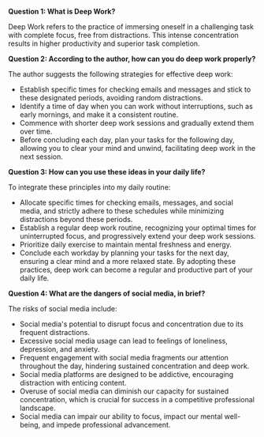 **Question 1: What is Deep Work?**

Deep Work refers to the practice of immersing oneself in a challenging task with complete focus, free from distractions. This intense concentration results in higher productivity and superior task completion.

**Question 2: According to the author, how can you do deep work properly?**

The author suggests the following strategies for effective deep work:

- Establish specific times for checking emails and messages and stick to these designated periods, avoiding random distractions.
- Identify a time of day when you can work without interruptions, such as early mornings, and make it a consistent routine.
- Commence with shorter deep work sessions and gradually extend them over time.
- Before concluding each day, plan your tasks for the following day, allowing you to clear your mind and unwind, facilitating deep work in the next session.

**Question 3: How can you use these ideas in your daily life?**

To integrate these principles into my daily routine:

- Allocate specific times for checking emails, messages, and social media, and strictly adhere to these schedules while minimizing distractions beyond these periods.
- Establish a regular deep work routine, recognizing your optimal times for uninterrupted focus, and progressively extend your deep work sessions.
- Prioritize daily exercise to maintain mental freshness and energy.
- Conclude each workday by planning your tasks for the next day, ensuring a clear mind and a more relaxed state. By adopting these practices, deep work can become a regular and productive part of your daily life.

**Question 4: What are the dangers of social media, in brief?**

The risks of social media include:

- Social media's potential to disrupt focus and concentration due to its frequent distractions.
- Excessive social media usage can lead to feelings of loneliness, depression, and anxiety.
- Frequent engagement with social media fragments our attention throughout the day, hindering sustained concentration and deep work.
- Social media platforms are designed to be addictive, encouraging distraction with enticing content.
- Overuse of social media can diminish our capacity for sustained concentration, which is crucial for success in a competitive professional landscape.
- Social media can impair our ability to focus, impact our mental well-being, and impede professional advancement.


